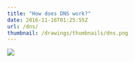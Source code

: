 ```yaml
---
title: "How does DNS work?"
date: 2016-11-16T01:25:55Z
url: /dns/
thumbnail: /drawings/thumbnails/dns.png
---
```

<a href='/drawings/dns.svg'><img src='/drawings/dns.png'></a>
